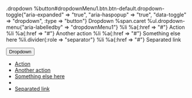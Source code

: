 .dropdown
  %button#dropdownMenu1.btn.btn-default.dropdown-toggle{"aria-expanded" => "true", "aria-haspopup" => "true", "data-toggle" => "dropdown", :type => "button"}
    Dropdown
    %span.caret
  %ul.dropdown-menu{"aria-labelledby" => "dropdownMenu1"}
    %li
      %a{:href => "#"} Action
    %li
      %a{:href => "#"} Another action
    %li
      %a{:href => "#"} Something else here
    %li.divider{:role => "separator"}
    %li
      %a{:href => "#"} Separated link


<div class="dropdown">
  <button class="btn btn-default dropdown-toggle" type="button" id="dropdownMenu1" data-toggle="dropdown" aria-haspopup="true" aria-expanded="true">
    Dropdown
    <span class="caret"></span>
  </button>
  <ul class="dropdown-menu" aria-labelledby="dropdownMenu1">
    <li><a href="#">Action</a></li>
    <li><a href="#">Another action</a></li>
    <li><a href="#">Something else here</a></li>
    <li role="separator" class="divider"></li>
    <li><a href="#">Separated link</a></li>
  </ul>
</div>